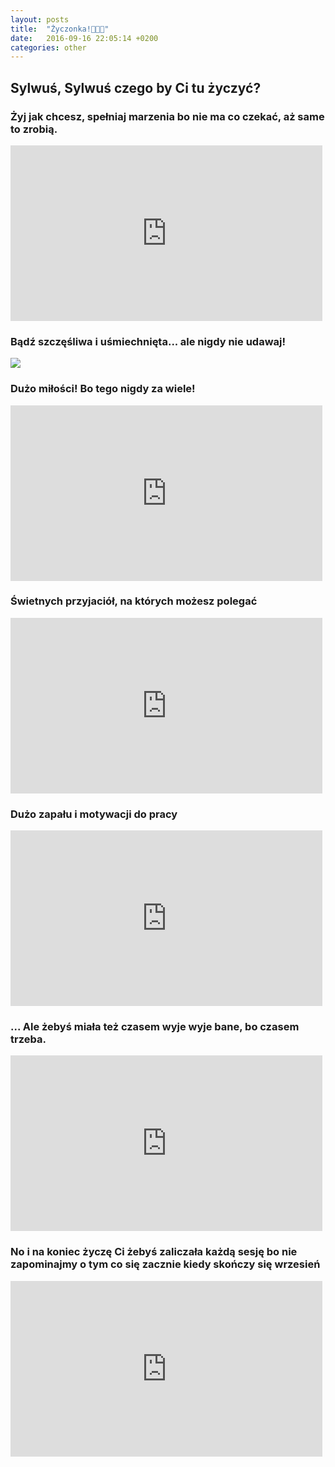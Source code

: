 ```yaml
---
layout: posts
title:  "Życzonka!🎉🎉🎉"
date:   2016-09-16 22:05:14 +0200
categories: other
---
```

## Sylwuś, Sylwuś czego by Ci tu życzyć?

### Żyj jak chcesz, spełniaj marzenia bo nie ma co czekać, aż same to zrobią. 

<iframe width="498.991" height="280.994" src="https://www.youtube.com/embed/qeMFqkcPYcg" frameborder="0" allowfullscreen></iframe>


### Bądź szczęśliwa i uśmiechnięta... ale nigdy nie udawaj! 

![ ](http://66.media.tumblr.com/tumblr_m9vtezILce1r2iv0wo1_500.gif)

### Dużo miłości! Bo tego nigdy za wiele! 


<iframe width="498.991" height="280.994" src="https://www.youtube.com/embed/_aJqP9kYIPk" frameborder="0" allowfullscreen></iframe>


### Świetnych przyjaciół, na których możesz polegać 


<iframe width="498.991" height="280.994" src="https://www.youtube.com/embed/SCQGnVrTsAM" frameborder="0" allowfullscreen></iframe>


### Dużo zapału i motywacji do pracy 


<iframe width="498.991" height="280.994" src="https://www.youtube.com/embed/HL1UzIK-flA" frameborder="0" allowfullscreen></iframe>


### ... Ale żebyś miała też czasem wyje wyje bane, bo czasem trzeba.


<iframe width="498.991" height="280.994" src="https://www.youtube.com/embed/XL8xaUYqhNA" frameborder="0" allowfullscreen></iframe>


### No i na koniec życzę Ci żebyś zaliczała każdą sesję bo nie zapominajmy o tym co się zacznie kiedy skończy się wrzesień

<iframe width="498.991" height="280.994" src="https://www.youtube.com/embed/rdpBZ5_b48g" frameborder="0" allowfullscreen></iframe>


